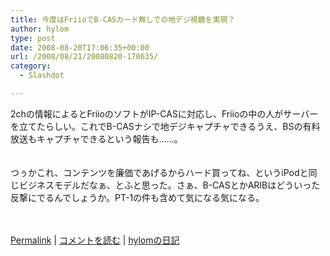```yaml
---
title: 今度はFriioでB-CASカード無しでの地デジ視聴を実現？
author: hylom
type: post
date: 2008-08-20T17:06:35+00:00
url: /2008/08/21/20080820-170635/
category:
  - Slashdot

---
```

2chの情報によるとFriioのソフトがIP-CASに対応し、Friioの中の人がサーバーを立てたらしい。これでB-CASナシで地デジキャプチャできるうえ、BSの有料放送もキャプチャできるという報告も……。  
</br>   
つぅかこれ、コンテンツを廉価であげるからハード買ってね、というiPodと同じビジネスモデルだなぁ、とふと思った。さぁ、B-CASとかARIBはどういった反撃にでるんでしょうか。PT-1の件も含めて気になる気になる。</br>  
</br> 

   [Permalink][1] |    [コメントを読む][2] |    [hylomの日記][3] 

</br>

 [1]: http://slashdot.jp/~hylom/journal/449784
 [2]: http://slashdot.jp/~hylom/journal/449784#acomments
 [3]: http://slashdot.jp/~hylom/journal/
